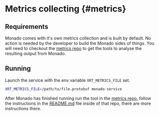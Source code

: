 # Metrics collecting {#metrics}

<!--
Copyright 2022, Collabora, Ltd. and the Monado contributors
SPDX-License-Identifier: BSL-1.0
-->

## Requirements

Monado comes with it's own metrics collection and is built by default. No action
is needed by the developer to build the Monado sides of things. You will need to
checkout the [metrics repo][] to get the tools to analyse the resulting output
from Monado.

## Running

Launch the service with the env variable `XRT_METRICS_FILE` set.

```bash
XRT_METRICS_FILE=/path/to/file.protobuf monado-service
```

After Monado has finished running run the tool in the [metrics repo][], follow
the instructions in the [README.md][] file inside of that repo, there are more
instructions there.

[metrics repo]: https://gitlab.freedesktop.org/monado/utilities/metrics
[README.md]: https://gitlab.freedesktop.org/monado/utilities/metrics/-/blob/main/README.md
